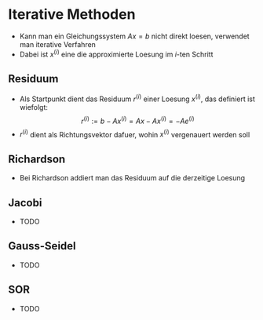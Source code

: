 # Iterative Methoden
- Kann man ein Gleichungssystem $Ax= b$ nicht direkt loesen, verwendet man iterative Verfahren
- Dabei ist $x^{(i)}$ eine die approximierte Loesung im $i$-ten Schritt
## Residuum 
- Als Startpunkt dient das Residuum $r^{(i)}$ einer Loesung $x^{(i)}$, das definiert ist wiefolgt:
$$r^{(i)}:= b-Ax^{(i)}= Ax-Ax^{(i)}= -Ae^{(i)}$$
- $r^{(i)}$ dient als Richtungsvektor dafuer, wohin  $x^{(i)}$ vergenauert werden soll
## Richardson
- Bei Richardson addiert man das Residuum auf die derzeitige Loesung
## Jacobi
- TODO
## Gauss-Seidel
- TODO
## SOR
- TODO
